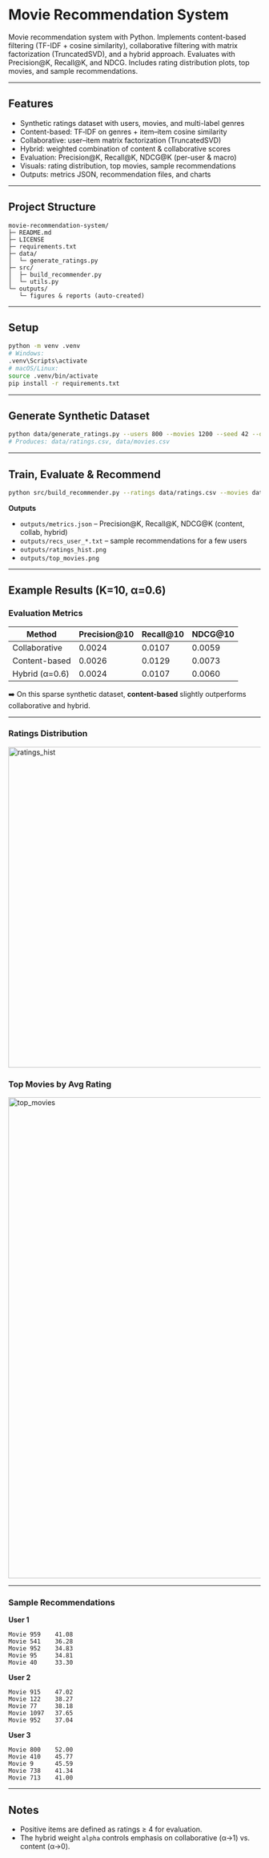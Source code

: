 # Movie Recommendation System
Movie recommendation system with Python. Implements content-based filtering (TF-IDF + cosine similarity), collaborative filtering with matrix factorization (TruncatedSVD), and a hybrid approach. Evaluates with Precision@K, Recall@K, and NDCG. Includes rating distribution plots, top movies, and sample recommendations.

---

## Features
- Synthetic ratings dataset with users, movies, and multi-label genres
- Content-based: TF‑IDF on genres + item–item cosine similarity
- Collaborative: user–item matrix factorization (TruncatedSVD)
- Hybrid: weighted combination of content & collaborative scores
- Evaluation: Precision@K, Recall@K, NDCG@K (per-user & macro)
- Visuals: rating distribution, top movies, sample recommendations
- Outputs: metrics JSON, recommendation files, and charts

---

## Project Structure
```
movie-recommendation-system/
├─ README.md
├─ LICENSE
├─ requirements.txt
├─ data/
│  └─ generate_ratings.py
├─ src/
│  ├─ build_recommender.py
│  └─ utils.py
└─ outputs/
   └─ figures & reports (auto-created)
```

---

## Setup
```bash
python -m venv .venv
# Windows:
.venv\Scripts\activate
# macOS/Linux:
source .venv/bin/activate
pip install -r requirements.txt
```

---

## Generate Synthetic Dataset
```bash
python data/generate_ratings.py --users 800 --movies 1200 --seed 42 --outdir data
# Produces: data/ratings.csv, data/movies.csv
```

---

## Train, Evaluate & Recommend
```bash
python src/build_recommender.py --ratings data/ratings.csv --movies data/movies.csv --outdir outputs --k 10 --alpha 0.6 --seed 42
```

**Outputs**
- `outputs/metrics.json` – Precision@K, Recall@K, NDCG@K (content, collab, hybrid)
- `outputs/recs_user_*.txt` – sample recommendations for a few users
- `outputs/ratings_hist.png`
- `outputs/top_movies.png`

---

## Example Results (K=10, α=0.6)

### Evaluation Metrics
| Method           | Precision@10 | Recall@10 | NDCG@10 |
|------------------|--------------|-----------|---------|
| Collaborative    | 0.0024       | 0.0107    | 0.0059  |
| Content-based    | 0.0026       | 0.0129    | 0.0073  |
| Hybrid (α=0.6)   | 0.0024       | 0.0107    | 0.0060  |

➡️ On this sparse synthetic dataset, **content-based** slightly outperforms collaborative and hybrid.

---

### Ratings Distribution
<img width="960" height="640" alt="ratings_hist" src="https://github.com/user-attachments/assets/c498d323-2659-43b7-b9d3-1a5f2ee517b9" />

### Top Movies by Avg Rating
<img width="1280" height="960" alt="top_movies" src="https://github.com/user-attachments/assets/525ee9d8-70c5-48e6-a721-18481d64123a" />

---

### Sample Recommendations

**User 1**
```
Movie 959    41.08
Movie 541    36.28
Movie 952    34.83
Movie 95     34.81
Movie 40     33.30
```

**User 2**
```
Movie 915    47.02
Movie 122    38.27
Movie 77     38.18
Movie 1097   37.65
Movie 952    37.04
```

**User 3**
```
Movie 800    52.00
Movie 410    45.77
Movie 9      45.59
Movie 738    41.34
Movie 713    41.00
```

---

## Notes
- Positive items are defined as ratings ≥ 4 for evaluation.
- The hybrid weight `alpha` controls emphasis on collaborative (α→1) vs. content (α→0).
